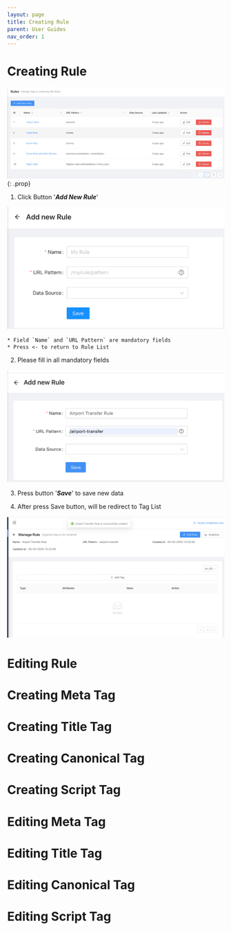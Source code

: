 ```yaml
---
layout: page
title: Creating Rule
parent: User Guides
nav_order: 1
---
```


# Creating Rule
<img src="../assets/images/create-rule-step01.png">
{: .prop}

1. Click Button '<b><i>Add New Rule</i></b>'
<img src="../assets/images/create-rule-step02.png">

    * Field `Name` and `URL Pattern` are mandatory fields 
    * Press <- to return to Rule List

2. Please fill in all mandatory fields
<img src="../assets/images/create-rule-step03.png">

3. Press button '<b><i>Save</i></b>' to save new data

4. After press Save button, will be redirect to Tag List
<img src="../assets/images/create-rule-step04.png">

# Editing Rule

# Creating Meta Tag

# Creating Title Tag

# Creating Canonical Tag

# Creating Script Tag

# Editing Meta Tag

# Editing Title Tag

# Editing Canonical Tag

# Editing Script Tag

